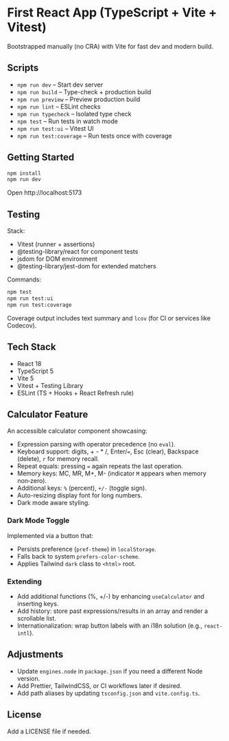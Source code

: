 # First React App (TypeScript + Vite + Vitest)

Bootstrapped manually (no CRA) with Vite for fast dev and modern build.

## Scripts

- `npm run dev` – Start dev server
- `npm run build` – Type-check + production build
- `npm run preview` – Preview production build
- `npm run lint` – ESLint checks
- `npm run typecheck` – Isolated type check
- `npm test` – Run tests in watch mode
- `npm run test:ui` – Vitest UI
- `npm run test:coverage` – Run tests once with coverage

## Getting Started

```bash
npm install
npm run dev
```

Open http://localhost:5173

## Testing

Stack:
- Vitest (runner + assertions)
- @testing-library/react for component tests
- jsdom for DOM environment
- @testing-library/jest-dom for extended matchers

Commands:
```bash
npm test
npm run test:ui
npm run test:coverage
```

Coverage output includes text summary and `lcov` (for CI or services like Codecov).

## Tech Stack

- React 18
- TypeScript 5
- Vite 5
- Vitest + Testing Library
- ESLint (TS + Hooks + React Refresh rule)

## Calculator Feature

An accessible calculator component showcasing:

- Expression parsing with operator precedence (no `eval`).
- Keyboard support: digits, + - * /, Enter/`=`, Esc (clear), Backspace (delete), `r` for memory recall.
- Repeat equals: pressing `=` again repeats the last operation.
- Memory keys: MC, MR, M+, M- (indicator `M` appears when memory non‑zero).
- Additional keys: `%` (percent), `+/-` (toggle sign).
- Auto-resizing display font for long numbers.
- Dark mode aware styling.

### Dark Mode Toggle

Implemented via a button that:
- Persists preference (`pref-theme`) in `localStorage`.
- Falls back to system `prefers-color-scheme`.
- Applies Tailwind `dark` class to `<html>` root.

### Extending

- Add additional functions (%, +/-) by enhancing `useCalculator` and inserting keys.
- Add history: store past expressions/results in an array and render a scrollable list.
- Internationalization: wrap button labels with an i18n solution (e.g., `react-intl`).

## Adjustments

- Update `engines.node` in `package.json` if you need a different Node version.
- Add Prettier, TailwindCSS, or CI workflows later if desired.
- Add path aliases by updating `tsconfig.json` and `vite.config.ts`.

## License

Add a LICENSE file if needed.
